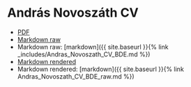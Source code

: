 # András Novoszáth CV

- [PDF](Andras_Novoszath_CV_BDE.pdf)
- [Markdown raw](../_includes/Andras_Novoszath_CV_BDE.md)
- Markdown raw: [markdown]({{ site.baseurl }}{% link _includes/Andras_Novoszath_CV_BDE.md %})
- [Markdown rendered](../Andras_Novoszath_CV_BDE_raw.md)
- Markdown rendered: [markdown]({{ site.baseurl }}{% link Andras_Novoszath_CV_BDE_raw.md %})
